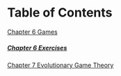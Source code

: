 # Table of Contents
[Chapter 6 Games](chapter6.md)  
##### [Chapter 6 Exercises](chapter6exercises.md)  
[Chapter 7 Evolutionary Game Theory](chapter7.md)
